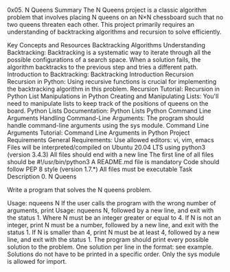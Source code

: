 0x05. N Queens
Summary
The N Queens project is a classic algorithm problem that involves placing N queens on an N×N chessboard such that no two queens threaten each other. This project primarily requires an understanding of backtracking algorithms and recursion to solve efficiently.

Key Concepts and Resources
Backtracking Algorithms
Understanding Backtracking: Backtracking is a systematic way to iterate through all the possible configurations of a search space. When a solution fails, the algorithm backtracks to the previous step and tries a different path.
Introduction to Backtracking: Backtracking Introduction
Recursion
Recursion in Python: Using recursive functions is crucial for implementing the backtracking algorithm in this problem.
Recursion Tutorial: Recursion in Python
List Manipulations in Python
Creating and Manipulating Lists: You'll need to manipulate lists to keep track of the positions of queens on the board.
Python Lists Documentation: Python Lists
Python Command Line Arguments
Handling Command-Line Arguments: The program should handle command-line arguments using the sys module.
Command Line Arguments Tutorial: Command Line Arguments in Python
Project Requirements
General Requirements:
Use allowed editors: vi, vim, emacs
Files will be interpreted/compiled on Ubuntu 20.04 LTS using python3 (version 3.4.3)
All files should end with a new line
The first line of all files should be #!/usr/bin/python3
A README.md file is mandatory
Code should follow PEP 8 style (version 1.7.*)
All files must be executable
Task Description
0. N Queens

Write a program that solves the N queens problem.

Usage: nqueens N
If the user calls the program with the wrong number of arguments, print Usage: nqueens N, followed by a new line, and exit with the status 1.
Where N must be an integer greater or equal to 4.
If N is not an integer, print N must be a number, followed by a new line, and exit with the status 1.
If N is smaller than 4, print N must be at least 4, followed by a new line, and exit with the status 1.
The program should print every possible solution to the problem.
One solution per line in the format: see example.
Solutions do not have to be printed in a specific order.
Only the sys module is allowed for import.
